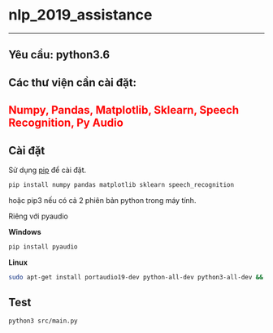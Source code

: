 # nlp_2019_assistance
<hr>

## Yêu cầu: python3.6

## Các thư viện cần cài đặt:
<h2 style="color:red;">Numpy, Pandas, Matplotlib, Sklearn, Speech Recognition, Py Audio</h2>

## Cài đặt 
Sử dụng [pip](https://pip.pypa.io/en/stable/) để cài đặt.

```bash
pip install numpy pandas matplotlib sklearn speech_recognition 
```
hoặc pip3 nếu có cả 2 phiên bản python trong máy tính.

Riêng với pyaudio

<b>Windows</b>
```bash
pip install pyaudio
```
<b>Linux</b>
```bash
sudo apt-get install portaudio19-dev python-all-dev python3-all-dev && sudo pip install pyaudio
```
## Test
```bash
python3 src/main.py
```

